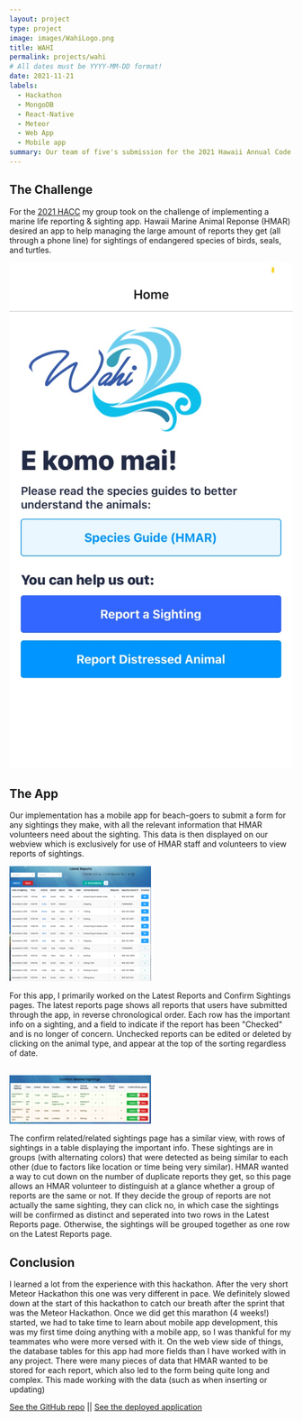 ```yaml
---
layout: project
type: project
image: images/WahiLogo.png
title: WAHI
permalink: projects/wahi
# All dates must be YYYY-MM-DD format!
date: 2021-11-21
labels:
  - Hackathon
  - MongoDB
  - React-Native
  - Meteor
  - Web App
  - Mobile app
summary: Our team of five's submission for the 2021 Hawaii Annual Code Challenge!
---
```


## The Challenge 

For the [2021 HACC](https://hacc.hawaii.gov/) my group took on the challenge of implementing a marine life reporting & sighting app. Hawaii Marine Animal Reponse (HMAR) desired an app to help managing the large amount of reports they get (all through a phone line) for sightings of endangered species of birds, seals, and turtles.

<img style="height: 50%" class="ui large right floated rounded image" src="../images/AppHome.jpeg">

## The App

Our implementation has a mobile app for beach-goers to submit a form for any sightings they make, with all the relevant information that HMAR volunteers need about the sighting. This data is then displayed on our webview which is exclusively for use of HMAR staff and volunteers to view reports of sightings.


<img style="width: 50%" class="ui large right floated rounded image" src="../images/LatestReports.png">

For this app, I primarily worked on the Latest Reports and Confirm Sightings pages. The latest reports page shows all reports that users have submitted through the app, in reverse chronological order. Each row has the important info on a sighting, and a field to indicate if the report has been "Checked" and is no longer of concern. Unchecked reports can be edited or deleted by clicking on the animal type, and appear at the top of the sorting regardless of date.

<br/>
<img style="width: 50%" class="ui large right floated rounded image" src="../images/ConfirmRelated.png">

The confirm related/related sightings page has a similar view, with rows of sightings in a table displaying the important info. These sightings are in groups (with alternating colors) that were detected as being similar to each other (due to factors like location or time being very similar). HMAR wanted a way to cut down on the number of duplicate reports they get, so this page allows an HMAR volunteer to distinguish at a glance whether a group of reports are the same or not. If they decide the group of reports are not actually the same sighting, they can click no, in which case the sightings will be confirmed as distinct and seperated into two rows in the Latest Reports page. Otherwise, the sightings will be grouped together as one row on the Latest Reports page.

## Conclusion

I learned a lot from the experience with this hackathon. After the very short Meteor Hackathon this one was very different in pace. We definitely slowed down at the start of this hackathon to catch our breath after the sprint that was the Meteor Hackathon. Once we did get this marathon (4 weeks!) started, we had to take time to learn about mobile app development, this was my first time doing anything with a mobile app, so I was thankful for my teammates who were more versed with it. On the web view side of things, the database tables for this app had more fields than I have worked with in any project. There were many pieces of data that HMAR wanted to be stored for each report, which also led to the form being quite long and complex. This made working with the data (such as when inserting or updating) 

[See the GitHub repo](https://github.com/HACC2021/DAAJ) 
||
[See the deployed application](https://daaj.meteorapp.com/)

